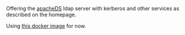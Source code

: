 Offering the [apacheDS](https://directory.apache.org/apacheds/) ldap server with kerberos and other services
as described on the homepage.

Using [this docker image](https://hub.docker.com/r/h3nrik/apacheds/~/dockerfile/) for now.